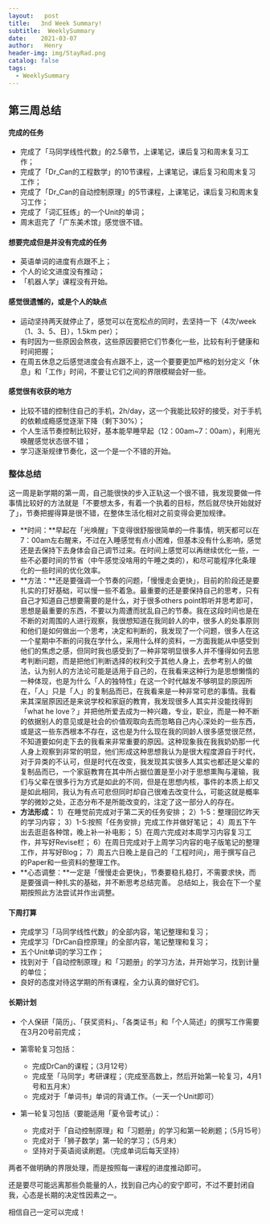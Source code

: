 ```yaml
---
layout:   post
title:   3nd Week Summary!
subtitle:  WeeklySummary
date:    2021-03-07
author:   Henry
header-img: img/StayRad.png
catalog: false
tags:
  - WeeklySummary
---
```

## 第三周总结
#### 完成的任务
+ 完成了「马同学线性代数」的2.5章节，上课笔记，课后复习和周末复习工作；
+ 完成了「Dr_Can的工程数学」的10节课程，上课笔记，课后复习和周末复习工作；
+ 完成了「Dr_Can的自动控制原理」的5节课程，上课笔记，课后复习和周末复习工作；
+ 完成了「词汇狂练」的一个Unit的单词；
+ 周末逛完了「广东美术馆」感觉很不错。

#### 想要完成但是并没有完成的任务
+ 英语单词的进度有点跟不上；
+ 个人的论文进度没有推动；
+ 「机器人学」课程没有开始。

#### 感觉很遗憾的，或是个人的缺点
+ 运动坚持两天就停止了，感觉可以在宽松点的同时，去坚持一下（4次/week（1、3、5、日），1.5km per）；
+ 有时因为一些原因会熬夜，这些原因要把它们节奏化一些，比较有利于健康和时间把握；
+ 在周五休息之后感觉进度会有点跟不上，这一个要要更加严格的划分定义「休息」和「工作」时间，不要让它们之间的界限模糊会好一些。

#### 感觉很有收获的地方
+ 比较不错的控制住自己的手机，2h/day，这一个我能比较好的接受，对于手机的依赖成瘾感觉逐渐下降（剩下30%）；
+ 个人生活节奏控制比较好，基本能早睡早起（12：00am~7：00am），利用光唤醒感觉状态很不错；
+ 学习逐渐规律节奏化，这一个是一个不错的开始。

### 整体总结
这一周是新学期的第一周，自己能很快的步入正轨这一个很不错，我发现要做一件事情比较好的方法就是「不要想太多，有着一个执着的目标，然后就尽快开始就好了」，节奏把握得算是很不错，在整体生活化相对之前变得会更加规律。
+ **时间：**早起在「光唤醒」下变得很舒服很简单的一件事情，明天都可以在7：00am左右醒来，不过在入睡感觉有点小困难，但基本没有什么影响，感觉还是去保持下去身体会自己调节过来。在时间上感觉可以再继续优化一些，一些不必要时间的节省（中午感觉没啥用的午睡之类的），和尽可能程序化条理化的一些时间的优化效率。
+ **方法：**还是要强调一个节奏的问题，「慢慢走会更快」，目前的阶段还是要扎实的打好基础，可以慢一些不着急。最重要的还是要保持自己的思考，只有自己才知道自己想要需要的是什么，对于很多others point聆听并思考即可，思想是最重要的东西，不要以为周遭而扰乱自己的节奏。我在这段时间也是在不断的对周围的人进行观察，我很想知道在我同龄人的中，很多人的处事原则和他们是如何做出一个思考，决定和判断的，我发现了一个问题，很多人在这一个星期中不断的问我在学什么，采用什么样的资料，一方面我能从中感受到他们的焦虑之感，但同时我也感受到了一种非常明显很多人并不懂得如何去思考判断问题，而是把他们判断选择的权利交于其他人身上，去参考别人的做法，认为别人的方法论可能是适用于自己的，在我看来这种行为是思想懒惰的一种体现，也是为什么「人的独特性」在这一个时代越发不够明显的原因所在，「人」只是「人」的复制品而已，在我看来是一种非常可悲的事情。我看来其深层原因还是来说学校和家庭的教育，我发现很多人其实并没能找得到「what he love？」并把他所爱去成为一种兴趣，专业，职业，而是一种不断的依据别人的意见或是社会的价值观取向去而忽略自己内心深处的一些东西，或是这一些东西根本不存在，这也是为什么现在我的同龄人很多感觉很茫然，不知道要如何走下去的我看来非常重要的原因。这种现象我在我我奶奶那一代人身上观察到非常的明显，他们形成这种思想我认为是很大程度源自于时代，对于异类的不认可，但是时代在改变，我发现其实很多人其实也都还是父辈的复制品而已，一个家庭教育在其中所占据位置是至小对于思想熏陶与灌输，我们与父辈在很多行为方式是如此的不同，但是在思想内核，事件的本质上却又是如此相同，我认为有点可悲但同时却自己很难去改变什么，可能这就是概率学的微妙之处，正态分布不是所能改变的，注定了这一部分人的存在。
+ **方法形成：**
1）在睡觉前完成对于第二天的任务安排；
2）1-5：整理回忆昨天的学习内容；
3）1-5:按照「任务安排」完成工作并做好笔记；
4）周五下午出去逛逛各种馆，晚上补一补电影；
5）在周六完成对本周学习内容复习工作，并写好Revise栏；
6）在周日完成对于上周学习内容的电子版笔记的整理工作，并写好Blog；
7）周五六日晚上是自己的「工程时间」，用于撰写自己的Paper和一些资料的整理工作。
+ **心态调整：**一定是「慢慢走会更快」，节奏要稳扎稳打，不需要求快，而是要强调一种扎实的基础，并不断思考总结完善。
总结如上，我会在下一个星期按照此方法尝试并作出调整。

#### 下周打算
+ 完成学习「马同学线性代数」的全部内容，笔记整理和复习；
+ 完成学习「DrCan自控原理」的全部内容，笔记整理和复习；
+ 五个Unit单词的学习工作；
+ 找到对于「自动控制原理」和「习题册」的学习方法，并开始学习，找到计量的单位；
+ 良好的态度对待这学期的所有课程，全力认真的做好它们。

#### 长期计划
+ 个人保研「简历」、「获奖资料」、「各类证书」和「个人简述」的撰写工作需要在3月20号前完成；
+ 第零轮复习包括：
  + 完成DrCan的课程；（3月12号）
  + 完成至「马同学」考研课程；（完成至高数上，然后开始第一轮复习，4月1号和五月末）
  + 完成对于「单词书」单词的背诵工作。（一天一个Unit即可）

+ 第一轮复习包括（要能适用「夏令营考试」）：
  + 完成对于「自动控制原理」和「习题册」的学习和第一轮刷题；（5月15号）
  + 完成对于「狮子数学」第一轮的学习；（5月末）
  + 坚持对于英语阅读刷题。（完成单词后每天坚持）

两者不做明确的界限处理，而是按照每一课程的进度推动即可。

还是要尽可能远离那些负能量的人，找到自己内心的安宁即可，不过不要封闭自我，心态是长期的决定性因素之一。

相信自己一定可以完成！
